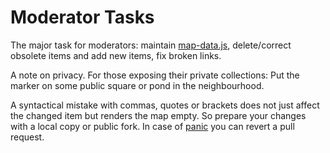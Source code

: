 
Moderator Tasks
===============

The major task for moderators: maintain [map-data.js], delete/correct obsolete items and add new items,
fix broken links.

A note on privacy.
For those exposing their private collections:
Put the marker on some public square or pond in the neighbourhood.

A syntactical mistake with commas, quotes or brackets does not just affect the changed item but renders the map empty.
So prepare your changes with a local copy or public fork.
In case of [panic] you can revert a pull request.

[map-data.js]: https://github.com/lacemap/lacemap.github.io/blob/master/map-data.js
[panic]: https://help.github.com/en/articles/reverting-a-pull-request

